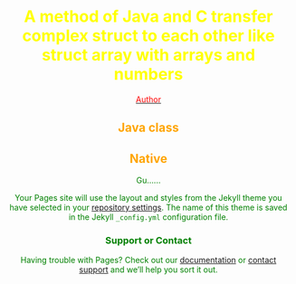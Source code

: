 # <center><font color = yellow>A method of Java and C transfer complex struct to each other like struct array with arrays and numbers

[<center><font color = red>Author](https://github.com/ElisaPixtink/)

## <font color = orange>Java class

## <font color = orange>Native

<font color = green>Gu......

Your Pages site will use the layout and styles from the Jekyll theme you have selected in your [repository settings](https://github.com/ElisaPixtink/ElisaPixtink.github.io/settings/pages). The name of this theme is saved in the Jekyll `_config.yml` configuration file.

### Support or Contact

Having trouble with Pages? Check out our [documentation](https://docs.github.com/categories/github-pages-basics/) or [contact support](https://support.github.com/contact) and we’ll help you sort it out.
